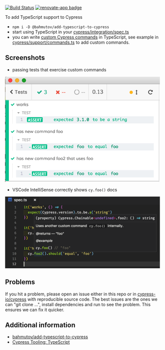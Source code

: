 [![Build Status](https://travis-ci.org/cypress-io/add-cypress-custom-command-in-typescript.svg?branch=master)](https://travis-ci.org/cypress-io/add-cypress-custom-command-in-typescript) [![renovate-app badge][renovate-badge]][renovate-app]

To add TypeScript support to Cypress

* `npm i -D @bahmutov/add-typescript-to-cypress`
* start using TypeScript in your [cypress/integration/spec.ts](cypress/integration/spec.ts)
* you can write [custom Cypress commands](https://on.cypress.io/custom-commands) in TypeScript, see example in [cypress/support/commands.ts](cypress/support/commands.ts) to add custom commands.

## Screenshots

* passing tests that exercise custom commands

![test](images/cy-foo-works.png)

* VSCode IntelliSense correctly shows `cy.foo()` docs

![IntelliSense](images/cy-foo-intellisense.png)

## Problems

If you hit a problem, please open an issue either in this repo or in [cypress-io/cypress](https://github.com/cypress-io/cypress) with reproducible source code. The best issues are the ones we can "git clone ...", install dependencies and run to see the problem. This ensures we can fix it quicker.

## Additional information

- [bahmutov/add-typescript-to-cypress](https://github.com/bahmutov/add-typescript-to-cypress)
- [Cypress Tooling: TypeScript](https://on.cypress.io/typescript-support)

[renovate-badge]: https://img.shields.io/badge/renovate-app-blue.svg
[renovate-app]: https://renovateapp.com/
